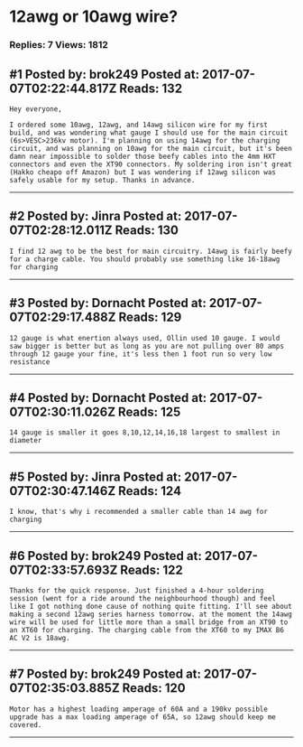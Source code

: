 # 12awg or 10awg wire?

### Replies: 7 Views: 1812

## \#1 Posted by: brok249 Posted at: 2017-07-07T02:22:44.817Z Reads: 132

```
Hey everyone,

I ordered some 10awg, 12awg, and 14awg silicon wire for my first build, and was wondering what gauge I should use for the main circuit (6s>VESC>236kv motor). I'm planning on using 14awg for the charging circuit, and was planning on 10awg for the main circuit, but it's been damn near impossible to solder those beefy cables into the 4mm HXT connectors and even the XT90 connectors. My soldering iron isn't great (Hakko cheapo off Amazon) but I was wondering if 12awg silicon was safely usable for my setup. Thanks in advance.
```

---
## \#2 Posted by: Jinra Posted at: 2017-07-07T02:28:12.011Z Reads: 130

```
I find 12 awg to be the best for main circuitry. 14awg is fairly beefy for a charge cable. You should probably use something like 16-18awg for charging
```

---
## \#3 Posted by: Dornacht Posted at: 2017-07-07T02:29:17.488Z Reads: 129

```
12 gauge is what enertion always used, Ollin used 10 gauge. I would saw bigger is better but as long as you are not pulling over 80 amps through 12 gauge your fine, it's less then 1 foot run so very low resistance
```

---
## \#4 Posted by: Dornacht Posted at: 2017-07-07T02:30:11.026Z Reads: 125

```
14 gauge is smaller it goes 8,10,12,14,16,18 largest to smallest in diameter
```

---
## \#5 Posted by: Jinra Posted at: 2017-07-07T02:30:47.146Z Reads: 124

```
I know, that's why i recommended a smaller cable than 14 awg for charging
```

---
## \#6 Posted by: brok249 Posted at: 2017-07-07T02:33:57.693Z Reads: 122

```
Thanks for the quick response. Just finished a 4-hour soldering session (went for a ride around the neighbourhood though) and feel like I got nothing done cause of nothing quite fitting. I'll see about making a second 12awg series harness tomorrow. at the moment the 14awg wire will be used for little more than a small bridge from an XT90 to an XT60 for charging. The charging cable from the XT60 to my IMAX B6 AC V2 is 18awg.
```

---
## \#7 Posted by: brok249 Posted at: 2017-07-07T02:35:03.885Z Reads: 120

```
Motor has a highest loading amperage of 60A and a 190kv possible upgrade has a max loading amperage of 65A, so 12awg should keep me covered.
```

---

